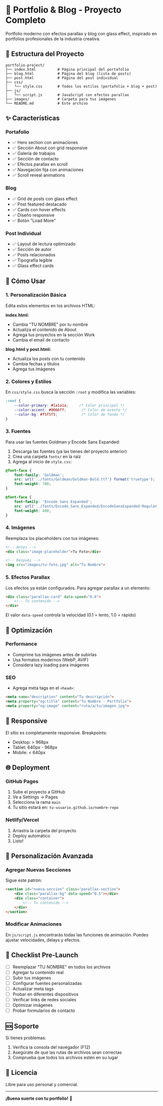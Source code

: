 # 🎨 Portfolio & Blog - Proyecto Completo

Portfolio moderno con efectos parallax y blog con glass effect, inspirado en portfolios profesionales de la industria creativa.

## 📁 Estructura del Proyecto

```
portfolio-project/
├── index.html          # Página principal del portafolio
├── blog.html           # Página del blog (lista de posts)
├── post.html           # Página del post individual
├── css/
│   └── style.css       # Todos los estilos (portafolio + blog + post)
├── js/
│   └── script.js       # JavaScript con efectos parallax
├── images/             # Carpeta para tus imágenes
└── README.md           # Este archivo
```

## ✨ Características

### Portafolio
- ✅ Hero section con animaciones
- ✅ Sección About con grid responsive
- ✅ Galería de trabajos
- ✅ Sección de contacto
- ✅ Efectos parallax en scroll
- ✅ Navegación fija con animaciones
- ✅ Scroll reveal animations

### Blog
- ✅ Grid de posts con glass effect
- ✅ Post featured destacado
- ✅ Cards con hover effects
- ✅ Diseño responsive
- ✅ Botón "Load More"

### Post Individual
- ✅ Layout de lectura optimizado
- ✅ Sección de autor
- ✅ Posts relacionados
- ✅ Tipografía legible
- ✅ Glass effect cards

## 🚀 Cómo Usar

### 1. Personalización Básica

Edita estos elementos en los archivos HTML:

**index.html:**
- Cambia "TU NOMBRE" por tu nombre
- Actualiza el contenido de About
- Agrega tus proyectos en la sección Work
- Cambia el email de contacto

**blog.html y post.html:**
- Actualiza los posts con tu contenido
- Cambia fechas y títulos
- Agrega tus imágenes

### 2. Colores y Estilos

En `css/style.css` busca la sección `:root` y modifica las variables:

```css
:root {
    --color-primary: #1a1a1a;     /* Color principal */
    --color-accent: #0066ff;       /* Color de acento */
    --color-bg: #f5f5f5;           /* Color de fondo */
}
```

### 3. Fuentes

Para usar las fuentes Goldman y Encode Sans Expanded:

1. Descarga las fuentes (ya las tienes del proyecto anterior)
2. Crea una carpeta `fonts/` en la raíz
3. Agrega al inicio de `style.css`:

```css
@font-face {
    font-family: 'Goldman';
    src: url('../fonts/Goldman/Goldman-Bold.ttf') format('truetype');
    font-weight: 700;
}

@font-face {
    font-family: 'Encode Sans Expanded';
    src: url('../fonts/Encode_Sans_Expanded/EncodeSansExpanded-Regular.ttf') format('truetype');
    font-weight: 400;
}
```

### 4. Imágenes

Reemplaza los placeholders con tus imágenes:

```html
<!-- Antes -->
<div class="image-placeholder">Tu Foto</div>

<!-- Después -->
<img src="images/tu-foto.jpg" alt="Tu Nombre">
```

### 5. Efectos Parallax

Los efectos ya están configurados. Para agregar parallax a un elemento:

```html
<div class="parallax-card" data-speed="0.8">
    <!-- Tu contenido -->
</div>
```

El valor `data-speed` controla la velocidad (0.1 = lento, 1.0 = rápido)

## 🎯 Optimización

### Performance
- Comprime tus imágenes antes de subirlas
- Usa formatos modernos (WebP, AVIF)
- Considera lazy loading para imágenes

### SEO
- Agrega meta tags en el `<head>`:

```html
<meta name="description" content="Tu descripción">
<meta property="og:title" content="Tu Nombre - Portfolio">
<meta property="og:image" content="ruta/a/tu/imagen.jpg">
```

## 📱 Responsive

El sitio es completamente responsive. Breakpoints:
- Desktop: > 968px
- Tablet: 640px - 968px
- Mobile: < 640px

## 🌐 Deployment

### GitHub Pages
1. Sube el proyecto a GitHub
2. Ve a Settings → Pages
3. Selecciona la rama `main`
4. Tu sitio estará en: `tu-usuario.github.io/nombre-repo`

### Netlify/Vercel
1. Arrastra la carpeta del proyecto
2. Deploy automático
3. Listo!

## 🎨 Personalización Avanzada

### Agregar Nuevas Secciones
Sigue este patrón:

```html
<section id="nueva-seccion" class="parallax-section">
    <div class="parallax-bg" data-speed="0.5"></div>
    <div class="container">
        <!-- Tu contenido -->
    </div>
</section>
```

### Modificar Animaciones
En `js/script.js` encontrarás todas las funciones de animación.
Puedes ajustar velocidades, delays y efectos.

## 📝 Checklist Pre-Launch

- [ ] Reemplazar "TU NOMBRE" en todos los archivos
- [ ] Agregar tu contenido real
- [ ] Subir tus imágenes
- [ ] Configurar fuentes personalizadas
- [ ] Actualizar meta tags
- [ ] Probar en diferentes dispositivos
- [ ] Verificar links de redes sociales
- [ ] Optimizar imágenes
- [ ] Probar formularios de contacto

## 🆘 Soporte

Si tienes problemas:
1. Verifica la consola del navegador (F12)
2. Asegúrate de que las rutas de archivos sean correctas
3. Comprueba que todos los archivos estén en su lugar

## 📄 Licencia

Libre para uso personal y comercial.

---

**¡Buena suerte con tu portfolio!** 🚀
